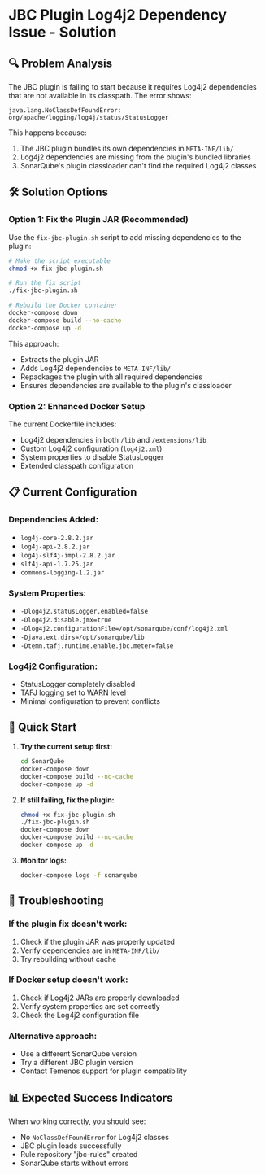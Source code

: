 # JBC Plugin Log4j2 Dependency Issue - Solution

## 🔍 **Problem Analysis**

The JBC plugin is failing to start because it requires Log4j2 dependencies that are not available in its classpath. The error shows:

```
java.lang.NoClassDefFoundError: org/apache/logging/log4j/status/StatusLogger
```

This happens because:
1. The JBC plugin bundles its own dependencies in `META-INF/lib/`
2. Log4j2 dependencies are missing from the plugin's bundled libraries
3. SonarQube's plugin classloader can't find the required Log4j2 classes

## 🛠️ **Solution Options**

### **Option 1: Fix the Plugin JAR (Recommended)**

Use the `fix-jbc-plugin.sh` script to add missing dependencies to the plugin:

```bash
# Make the script executable
chmod +x fix-jbc-plugin.sh

# Run the fix script
./fix-jbc-plugin.sh

# Rebuild the Docker container
docker-compose down
docker-compose build --no-cache
docker-compose up -d
```

This approach:
- Extracts the plugin JAR
- Adds Log4j2 dependencies to `META-INF/lib/`
- Repackages the plugin with all required dependencies
- Ensures dependencies are available to the plugin's classloader

### **Option 2: Enhanced Docker Setup**

The current Dockerfile includes:
- Log4j2 dependencies in both `/lib` and `/extensions/lib`
- Custom Log4j2 configuration (`log4j2.xml`)
- System properties to disable StatusLogger
- Extended classpath configuration

## 📋 **Current Configuration**

### **Dependencies Added:**
- `log4j-core-2.8.2.jar`
- `log4j-api-2.8.2.jar`
- `log4j-slf4j-impl-2.8.2.jar`
- `slf4j-api-1.7.25.jar`
- `commons-logging-1.2.jar`

### **System Properties:**
- `-Dlog4j2.statusLogger.enabled=false`
- `-Dlog4j2.disable.jmx=true`
- `-Dlog4j2.configurationFile=/opt/sonarqube/conf/log4j2.xml`
- `-Djava.ext.dirs=/opt/sonarqube/lib`
- `-Dtemn.tafj.runtime.enable.jbc.meter=false`

### **Log4j2 Configuration:**
- StatusLogger completely disabled
- TAFJ logging set to WARN level
- Minimal configuration to prevent conflicts

## 🚀 **Quick Start**

1. **Try the current setup first:**
   ```bash
   cd SonarQube
   docker-compose down
   docker-compose build --no-cache
   docker-compose up -d
   ```

2. **If still failing, fix the plugin:**
   ```bash
   chmod +x fix-jbc-plugin.sh
   ./fix-jbc-plugin.sh
   docker-compose down
   docker-compose build --no-cache
   docker-compose up -d
   ```

3. **Monitor logs:**
   ```bash
   docker-compose logs -f sonarqube
   ```

## 🔧 **Troubleshooting**

### **If the plugin fix doesn't work:**
1. Check if the plugin JAR was properly updated
2. Verify dependencies are in `META-INF/lib/`
3. Try rebuilding without cache

### **If Docker setup doesn't work:**
1. Check if Log4j2 JARs are properly downloaded
2. Verify system properties are set correctly
3. Check the Log4j2 configuration file

### **Alternative approach:**
- Use a different SonarQube version
- Try a different JBC plugin version
- Contact Temenos support for plugin compatibility

## 📊 **Expected Success Indicators**

When working correctly, you should see:
- No `NoClassDefFoundError` for Log4j2 classes
- JBC plugin loads successfully
- Rule repository "jbc-rules" created
- SonarQube starts without errors